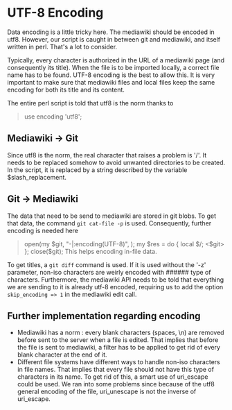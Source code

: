 # UTF-8 Encoding

Data encoding is a little tricky here. The mediawiki should be encoded in utf8. However, our script is caught in between git and mediawiki, and itself written in perl. That's a lot to consider.

Typically, every character is authorized in the URL of a mediawiki page (and consequently its title). When the file is to be imported locally, a correct file name has to be found. UTF-8 encoding is the best to allow this. It is very important to make sure that mediawiki files and local files keep the same encoding for both its title and its content.

The entire perl script is told that utf8 is the norm thanks to 
> use encoding 'utf8';

## Mediawiki -> Git

Since utf8 is the norm, the real character that raises a problem is '/'. It needs to be replaced somehow to avoid unwanted directories to be created. In the script, it is replaced by a string described by the variable $slash_replacement. 

## Git -> Mediawiki

The data that need to be send to mediawiki are stored in git blobs. To get that data, the command `git cat-file -p` is used. Consequently, further encoding is needed here
>	open(my $git, "-|:encoding(UTF-8)", <command>);
>	my $res = do { local $/; <$git> };
>	close($git);
This helps encoding in-file data. 

To get titles, a `git diff` command is used. If it is used without the '-z' parameter, non-iso characters are weirly encoded with \###\### type of characters. Furthermore, the mediawiki API needs to be told that everything we are sending to it is already utf-8 encoded, requiring us to add the option `skip_encoding => 1` in the mediawiki edit call.

## Further implementation regarding encoding

* Mediawiki has a norm : every blank characters (spaces, \n) are removed before sent to the server when a file is edited. That implies that before the file is sent to mediawiki, a filter has to be applied to get rid of every blank character at the end of it.
* Different file systems have different ways to handle non-iso characters in file names. That implies that every file should not have this type of characters in its name. To get rid of this, a smart use of uri_escape could be used. We ran into some problems since because of the utf8 general encoding of the file, uri_unescape is not the inverse of uri_escape.